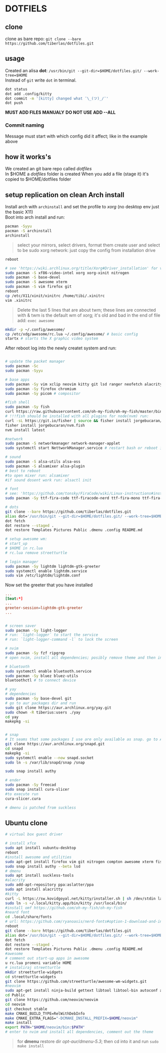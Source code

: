 # DOTFIELS

## clone

clone as bare repo: `git clone --bare https://github.com/tiberlas/dotfiles.git`

## usage

Created an alisa **dot**: `/usr/bin/git --git-dir=$HOME/dotfiles.git/ --work-tree=$HOME`  
Instead of `git` write `dot` in terminal.

```bash
dot status
dot add .config/kitty
dot commit -m '[kitty] changed what ¯\_(ツ)_/¯'
dot push
```

**MUST ADD FILES MANUALY**
**DO NOT USE ADD --ALL**

### Commit naming

Message must start with which config did it affect; like in the example above

## how it works's

We created an git bare repo called *dotfiles*  
In $HOME a *dotfiles* folder is created  When you add a file (stage it) it's copied to $HOME/dotfiles folder  

## setup replication on clean Arch install

Install arch with `archinstall` and set the profile to *xorg* (no desktop env just the basic X11)  
Boot into arch install and run:
```bash
pacman -Syyu
pacman -S archinstall
archinstall
```
> select your mirrors, select drivers, format them
> create user and select to be sudo
> xorg
> network: just copy the config from installation drive
```bash
reboot

# see 'https://wiki.archlinux.org/title/Xorg#Driver_installation' for video drivers
sudo pacman -S xf86-video-intel xorg xorg-xinit nitrogen
sudo pacman -S base-devel
sudo pacman -S awesome xterm
sudo pacman -S vim firefox git
reboot
cp /etc/X11/xinit/xinitrc /home/tibi/.xinitrc
vim .xinitrc
```
> Delete the last 5 lines that are about twm; these lines are connected with &
> twm is the default wm of xorg; it's old and bad
> in the end of file add: `exec awesome`
```bash
mkdir -p ~/.config/awesome/
cp /etc/xdg/awesome/rc.lua ~/.config/awesome/ # basic config
startx # starts the X graphic video system
```

After reboot log into the newly createt system and run:  
```bash

# update the packet manager
sudo pacman -Sc
sudo pacman -Syyu

# base apps
sudo pacman -Sy vim xclip neovim kitty git lsd ranger neofetch alacrity okular vlc
sudo pacman -Sy firefox chromium
sudo pacman -Sy picom # compositor

#fish shell
sudo pacman -Sy fish
curl https://raw.githubusercontent.com/oh-my-fish/oh-my-fish/master/bin/install | fish
# !!!fish should be installed with all plugins for node(nvm) run:
curl -sL https://git.io/fisher | source && fisher install jorgebucaran/fisher
fisher install jorgebucaran/nvm.fish
nvm install latest

#network
sudo pacman -S networkmanager network-manager-applet
sudo systemctl start NettworkManager.service # restart bash or reboot if not shown

# sound
sudo pacman -S alsa-utils alsa-oss
sudo pacman -S alsamixer alsa-plugin
# best to reboot
#to open mixer run: alsamixer
#if sound dosent work run: alsactl init

# font
# see: 'https://github.com/tonsky/FiraCode/wiki/Linux-instructions#installing-with-a-package-manager'
sudo pacman -Sy ttf-fira-code ttf-firacode-nerd ttf-fira-mono ttf-fira-sans

# dots
git clone --bare https://github.com/tiberlas/dotfiles.git
alias dot='/usr/bin/git --git-dir=$HOME/dotfiles.git/ --work-tree=$HOME'
dot fetch
dot restore --staged .
dot restore Templates Pictures Public .dmenu .config README.md

# setup awesome wm: 
# start_up
# $HOME in rc.lua
# rc.lua remove streetturtle

# login manager
sudo pacman -Sy lightdm lightdm-gtk-greeter
sudo systemctl enable lightdm.service
sudo vim /etc/lightdm/lightdm.conf
```

Now set the greeter that you have installed
```/etc/lightdm/lightdm.conf
...
[Seat:*]
...
greeter-session=lightdm-gtk-greeter
...
```

```bash

# screen saver
sudo pacman -Sy light-logger
# run: `light-logger` to start the service
# run: `light-logger-command -l` to lock the screen

# nvim
sudo pacman -Sy fzf ripgrep
# open nvim, install all dependencies; posibly remove theme and then install aall dependencies

# bluetooth
sudo systemctl enable bluetooth.service
sudo pacman -Sy bluez bluez-utils
bluetoothctl # to connect device

# yay
# dependencies
sudo pacman -Sy base-devel git
# go to aur packages dir and run
sudo git clone https://aur.archlinux.org/yay.git
sudo chown -R tiberius:users ./yay
cd yay
makepkg -si


# snap
# It seams that some packages I use are only available as snap. go to AUR folder and run:
git clone https://aur.archlinux.org/snapd.git
cd snapd
makepkg -si
sudo systemctl enable --now snapd.socket
sudo ln -s /var/lib/snapd/snap /snap

sudo snap install authy

# ender
sudo pacman -Sy freecad
sudo snap install cura-slicer
#to execute run
cura-slicer.cura

# dmenu is patched from suckless
```

## Ubuntu clone

```bash
# virtual box guest driver

# install xfce
sudo apt install xubuntu-desktop
reboot
#install awesome and utilities
sudo apt-get install firefox vim git nitrogen compton awesome xterm fish neofetch pnmixer flameshot i3lock-fancy ranger fzf ripgrep lua5.4 pwgen redshift
sudo snap install authy --beta lsd
# dmenu
sudo apt install suckless-tools
#alacrity
sudo add-apt-repository ppa:aslatter/ppa
sudo apt install alacritty
#kitty
curl -L https://sw.kovidgoyal.net/kitty/installer.sh | sh /dev/stdin launch=n
sudo ln -s ~/.local/kitty.app/bin/kitty /usr/local/bin/
#install omf https://github.com/oh-my-fish/oh-my-fish
#neard font
cd .local/share/fonts
# url: https://github.com/ryanoasis/nerd-fonts#option-1-download-and-install-manually
reboot
git clone --bare https://github.com/tiberlas/dotfiles.git
alias dot='/usr/bin/git --git-dir=$HOME/dotfiles.git/ --work-tree=$HOME'
dot fetch
dot restore --staged .
dot restore Templates Pictures Public .dmenu .config README.md
#awesome
# comment out start-up apps in awesome
u rc.lua promeni variable HOME
# instaliraj streetturtle
mkdir streetturtle-widgets
cd streetturtle-widgets
git clone https://github.com/streetturtle/awesome-wm-widgets.git
#neovim
sudo apt-get install ninja-build gettext libtool libtool-bin autoconf automake cmake g++ pkg-config unzip curl doxygen
cd Public
git clone https://github.com/neovim/neovim
cd neovim
git checkout stable
make CMAKE_BUILD_TYPE=RelWithDebInfo
make CMAKE_EXTRA_FLAGS="-DCMAKE_INSTALL_PREFIX=$HOME/neovim"
make install
export PATH="$HOME/neovim/bin:$PATH"
# enter to nvim and install all dependencies, comment out the theme
```

> for **dmenu** restore dir *opt-aur/dmenu-5.3*; then cd into it and run `sudo make install`

